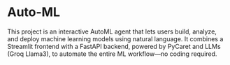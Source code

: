 # Auto-ML
This project is an interactive AutoML agent that lets users build, analyze, and deploy machine learning models using natural language. It combines a Streamlit frontend with a FastAPI backend, powered by PyCaret and LLMs (Groq Llama3), to automate the entire ML workflow—no coding required.
